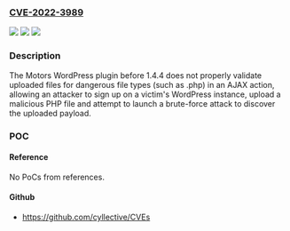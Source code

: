 ### [CVE-2022-3989](https://cve.mitre.org/cgi-bin/cvename.cgi?name=CVE-2022-3989)
![](https://img.shields.io/static/v1?label=Product&message=Motors&color=blue)
![](https://img.shields.io/static/v1?label=Version&message=%3D%200%20&color=brighgreen)
![](https://img.shields.io/static/v1?label=Vulnerability&message=CWE-434%20Unrestricted%20Upload%20of%20File%20with%20Dangerous%20Type&color=brighgreen)

### Description

The Motors WordPress plugin before 1.4.4 does not properly validate uploaded files for dangerous file types (such as .php) in an AJAX action, allowing an attacker to sign up on a victim's WordPress instance, upload a malicious PHP file and attempt to launch a brute-force attack to discover the uploaded payload.

### POC

#### Reference
No PoCs from references.

#### Github
- https://github.com/cyllective/CVEs

